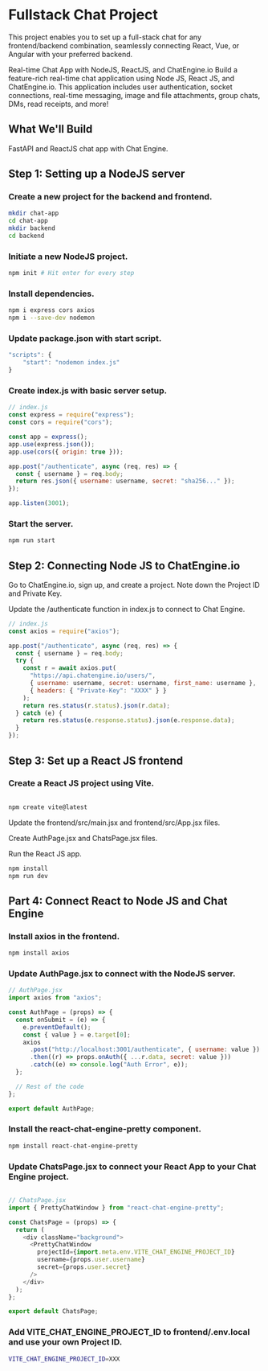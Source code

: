 #  Fullstack Chat Project
This project enables you to set up a full-stack chat for any frontend/backend combination, seamlessly connecting React, Vue, or Angular with your preferred backend.

Real-time Chat App with NodeJS, ReactJS, and ChatEngine.io
Build a feature-rich real-time chat application using Node JS, React JS, and ChatEngine.io. This application includes user authentication, socket connections, real-time messaging, image and file attachments, group chats, DMs, read receipts, and more!

## What We'll Build
FastAPI and ReactJS chat app with Chat Engine.

## Step 1: Setting up a NodeJS server
### Create a new project for the backend and frontend.
```bash
mkdir chat-app
cd chat-app
mkdir backend
cd backend
```

### Initiate a new NodeJS project.

```bash
npm init # Hit enter for every step
```

### Install dependencies.
```bash
npm i express cors axios
npm i --save-dev nodemon
```

### Update package.json with start script.
```javascript
"scripts": {
    "start": "nodemon index.js"
}
```

### Create index.js with basic server setup.

```javascript
// index.js
const express = require("express");
const cors = require("cors");

const app = express();
app.use(express.json());
app.use(cors({ origin: true }));

app.post("/authenticate", async (req, res) => {
  const { username } = req.body;
  return res.json({ username: username, secret: "sha256..." });
});

app.listen(3001);
```

### Start the server.
```bash
npm run start
```

## Step 2: Connecting Node JS to ChatEngine.io
Go to ChatEngine.io, sign up, and create a project. Note down the Project ID and Private Key.

Update the /authenticate function in index.js to connect to Chat Engine.

```javascript
// index.js
const axios = require("axios");

app.post("/authenticate", async (req, res) => {
  const { username } = req.body;
  try {
    const r = await axios.put(
      "https://api.chatengine.io/users/",
      { username: username, secret: username, first_name: username },
      { headers: { "Private-Key": "XXXX" } }
    );
    return res.status(r.status).json(r.data);
  } catch (e) {
    return res.status(e.response.status).json(e.response.data);
  }
});
```

## Step 3: Set up a React JS frontend
### Create a React JS project using Vite.
```bash

npm create vite@latest
```

Update the frontend/src/main.jsx and frontend/src/App.jsx files.

Create AuthPage.jsx and ChatsPage.jsx files.

Run the React JS app.

 ```bash
npm install
npm run dev
```

## Part 4: Connect React to Node JS and Chat Engine
### Install axios in the frontend.
```bash
npm install axios
```

### Update AuthPage.jsx to connect with the NodeJS server.
```javascript
// AuthPage.jsx
import axios from "axios";

const AuthPage = (props) => {
  const onSubmit = (e) => {
    e.preventDefault();
    const { value } = e.target[0];
    axios
      .post("http://localhost:3001/authenticate", { username: value })
      .then((r) => props.onAuth({ ...r.data, secret: value }))
      .catch((e) => console.log("Auth Error", e));
  };

  // Rest of the code
};

export default AuthPage;
```

### Install the react-chat-engine-pretty component.
```bash
npm install react-chat-engine-pretty
```

### Update ChatsPage.jsx to connect your React App to your Chat Engine project.
```javascript

// ChatsPage.jsx
import { PrettyChatWindow } from "react-chat-engine-pretty";

const ChatsPage = (props) => {
  return (
    <div className="background">
      <PrettyChatWindow
        projectId={import.meta.env.VITE_CHAT_ENGINE_PROJECT_ID}
        username={props.user.username}
        secret={props.user.secret}
      />
    </div>
  );
};

export default ChatsPage;
```
### Add VITE_CHAT_ENGINE_PROJECT_ID to frontend/.env.local and use your own Project ID.
```bash
VITE_CHAT_ENGINE_PROJECT_ID=XXX
```
